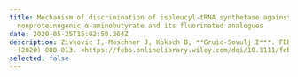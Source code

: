 ```yaml
---
title: Mechanism of discrimination of isoleucyl-tRNA synthetase against
  nonproteinogenic α-aminobutyrate and its fluorinated analogues
date: 2020-05-25T15:02:50.264Z
description: Zivkovic I, Moschner J, Koksch B, **Gruic-Sovulj I***. FEBS J. 287
  (2020) 800-813. <https://febs.onlinelibrary.wiley.com/doi/10.1111/febs.15053>
selected: false
---
```

